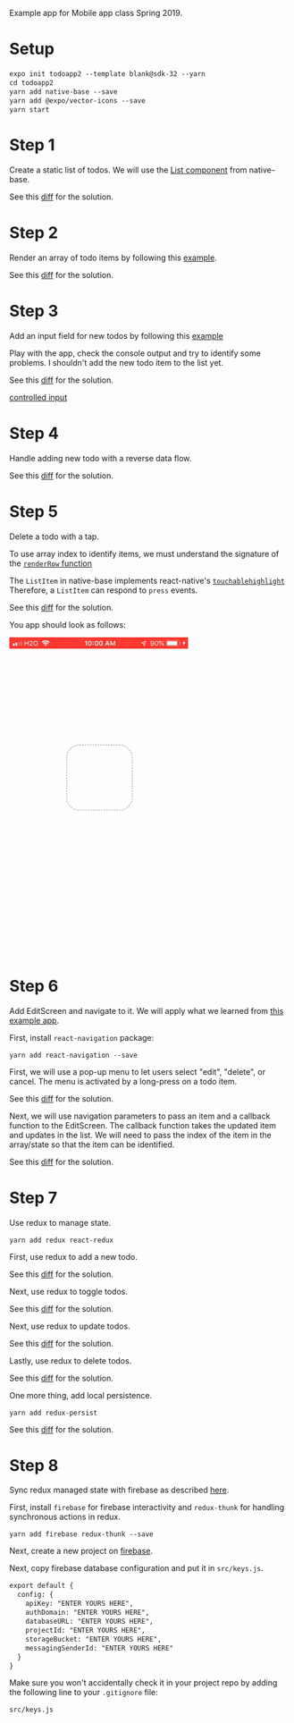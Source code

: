 Example app for Mobile app class Spring 2019.

# Setup
```
expo init todoapp2 --template blank@sdk-32 --yarn
cd todoapp2
yarn add native-base --save
yarn add @expo/vector-icons --save
yarn start

```
# Step 1
Create a static list of todos. We will use the
[List component](http://docs.nativebase.io/Components.html#list-def-headref)
from native-base.

See this [diff](https://github.com/lubaochuan/todoapp2/commit/bc21e7e8166aa675087e6cada171b6cc2b2d91e2)
for the solution.

# Step 2
Render an array of todo items by following this
[example](https://github.com/GeekyAnts/NativeBase-KitchenSink/blob/master/src/screens/list/basic-list.js).

See this [diff](https://github.com/lubaochuan/todoapp2/commit/6fdeb37a1c9b1ed5195475374225dca6125a0863)
for the solution.

# Step 3
Add an input field for new todos by following this
[example](http://www.reactnativeexpress.com/data_component_state)

Play with the app, check the console output and try to identify some problems.
I shouldn't add the new todo item to the list yet.

See this [diff](https://github.com/lubaochuan/todoapp2/commit/7c22705de17b8b25d5ebd0015f316a6cc55a3e87?diff=split) for the solution.

[controlled input](https://learn.freecodecamp.org/front-end-libraries/react/create-a-controlled-input)

# Step 4
Handle adding new todo with a reverse data flow.

See this [diff](https://github.com/lubaochuan/todoapp2/commit/e89fbcb5cb1b4d3914797d887aa9a259a03e50ab) for the solution.

# Step 5
Delete a todo with a tap.

To use array index to identify items, we must understand the signature of
the [`renderRow` function](http://facebook.github.io/react-native/docs/listview.html#renderrow)

The `ListItem` in native-base implements react-native's [`touchablehighlight`](https://facebook.github.io/react-native/docs/touchablehighlight.html)
Therefore, a `ListItem` can respond to `press` events.

See this [diff](https://github.com/lubaochuan/todoapp2/commit/19455ed1bf539a1c196514c455061cad258cebee) for the solution.

You app should look as follows:

![demo video](./images/add_delete.gif)

# Step 6
Add EditScreen and navigate to it. We will apply what we learned from
[this example app](https://github.com/lubaochuan/react-navigation).

First, install `react-navigation` package:
```
yarn add react-navigation --save
```

First, we will use a pop-up menu to let users select "edit", "delete", or cancel.
The menu is activated by a long-press on a todo item.

See this [diff](https://github.com/lubaochuan/todoapp2/commit/00072ada9332ab11370534fa47ea2e671ead6f10) for the solution.

Next, we will use navigation parameters to pass an item and a callback function
to the EditScreen. The callback function takes the updated item and updates in
the list. We will need to pass the index of the item in the array/state so that
the item can be identified.

See this [diff](https://github.com/lubaochuan/todoapp2/commit/550226ad451bd54f688c14ca4dca508c2c338771) for the solution.

# Step 7
Use redux to manage state.
```
yarn add redux react-redux
```

First, use redux to add a new todo.

See this [diff](https://github.com/lubaochuan/todoapp2/commit/f8d54882918ce5ffb0b20cb1ee32b0b04125db94) for the solution.

Next, use redux to toggle todos.

See this [diff](https://github.com/lubaochuan/todoapp2/commit/d5270dfb598efa66ebb78899c08a62ad946d62bd) for the solution.

Next, use redux to update todos.

See this [diff](https://github.com/lubaochuan/todoapp2/commit/5a7162b8f328ade6f45e710f9be67e7929fc62ca) for the solution.

Lastly, use redux to delete todos.

See this [diff](https://github.com/lubaochuan/todoapp2/commit/163f1c602e14e30ddce2b845d1f28f0e82afe8a1) for the solution.

One more thing, add local persistence.
```
yarn add redux-persist
```
See this [diff](https://github.com/lubaochuan/todoapp2/commit/70283c67bbd866df165ee406eedc93cd24a2ac54) for the solution.

# Step 8
Sync redux managed state with firebase as described
[here](https://blog.bitsrc.io/building-a-todo-app-in-react-with-firebase-and-redux-ba3ab53a671b).

First, install `firebase` for firebase interactivity and `redux-thunk` for
handling synchronous actions in redux.
```
yarn add firebase redux-thunk --save
```

Next, create a new project on [firebase](https://console.firebase.google.com).

Next, copy firebase database configuration and put it in `src/keys.js`.
```
export default {
  config: {
    apiKey: "ENTER YOURS HERE",
    authDomain: "ENTER YOURS HERE",
    databaseURL: "ENTER YOURS HERE",
    projectId: "ENTER YOURS HERE",
    storageBucket: "ENTER YOURS HERE",
    messagingSenderId: "ENTER YOURS HERE"
  }
}
```
Make sure you won't accidentally check it in your project repo by adding the following line  to your `.gitignore` file:
```
src/keys.js
```
